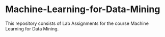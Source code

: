 # Machine-Learning-for-Data-Mining
This repository consists of Lab Assignments for the course Machine Learning for Data Mining.
